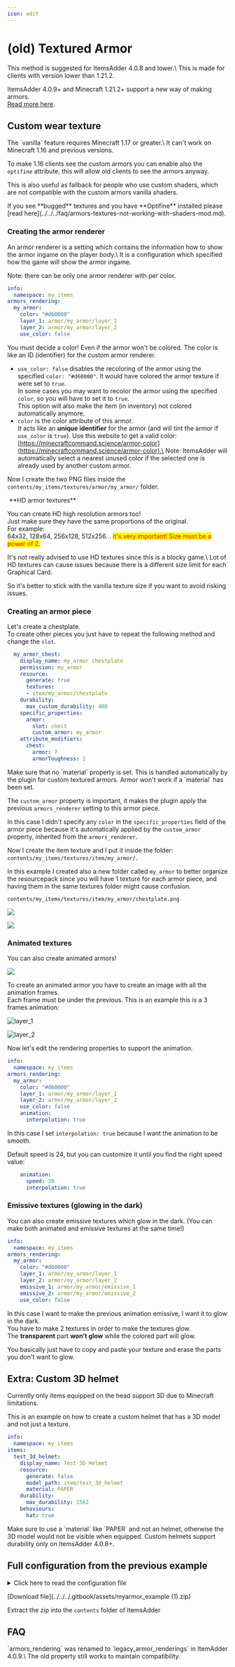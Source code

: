 ```yaml
---
icon: edit
---
```


# (old) Textured Armor


<Warning>
This method is suggested for ItemsAdder 4.0.8 and lower.\
This is made for clients with version lower than 1.21.2.

ItemsAdder 4.0.9+ and Minecraft 1.21.2+ support a new way of making armors.\
[Read more here](../armors.md).
</Warning>


## Custom wear texture


<Warning>
The `vanilla` feature requires Minecraft 1.17 or greater.\
It can't work on Minecraft 1.16 and previous versions.

To make 1.16 clients see the custom armors you can enable also the `optifine` attribute, this will allow old clients to see the armors anyway.

This is also useful as fallback for people who use custom shaders, which are not compatible with the custom armors vanilla shaders.
</Warning>



<Warning>
If you see **bugged** textures and you have **Optifine** installed please [read here](../../../faq/armors-textures-not-working-with-shaders-mod.md).
</Warning>


### Creating the armor renderer


<Note>
An armor renderer is a setting which contains the information how to show the armor ingame on the player body.\
It is a configuration which specified how the game will show the armor ingame.

Note: there can be only one armor renderer with per color.
</Note>


```yaml
info:
  namespace: my_items
armors_rendering:
  my_armor:
    color: "#d60000"
    layer_1: armor/my_armor/layer_1
    layer_2: armor/my_armor/layer_2
    use_color: false
```


<Warning>
You must decide a color! Even if the armor won't be colored. The color is like an ID (identifier) for the custom armor renderer.
</Warning>


* `use_color: false` disables the recoloring of the armor using the specified `color: "#d60000"`. It would have colored the armor texture if were set to `true`.\
  In some cases you may want to recolor the armor using the specified `color`, so you will have to set it to `true`.\
  This option will also make the item (in inventory) not colored automatically anymore.
* `color` is the color attribute of this armor.\
  It acts like an **unique identifier** for the armor (and will tint the armor if `use_color` is `true`). Use this website to get a valid color: [https://minecraftcommand.science/armor-color](https://minecraftcommand.science/armor-color).\
  Note: ItemsAdder will automatically select a nearest unused color if the selected one is already used by another custom armor.

Now I create the two PNG files inside the `contents/my_items/textures/armor/my_armor/` folder.

<img src="../../../.gitbook/assets/armor_textures_preview.png" alt="" />


<Note>
**HD armor textures**

You can create HD high resolution armors too!\
Just make sure they have the same proportions of the original.\
For example:\
64x32, 128x64, 256x128, 512x256... <mark style="color:red;">it's very important! Size must be a power of 2.</mark>
</Note>



<Warning>
It's not really advised to use HD textures since this is a blocky game.\
Lot of HD textures can cause issues because there is a different size limit for each Graphical Card.

So it's better to stick with the vanilla texture size if you want to avoid risking issues.
</Warning>


### Creating an armor piece

Let's create a chestplate.\
To create other pieces you just have to repeat the following method and change the `slot`.

```yaml
  my_armor_chest:
    display_name: my_armor chestplate
    permission: my_armor
    resource:
      generate: true
      textures:
      - item/my_armor/chestplate
    durability:
      max_custom_durability: 400
    specific_properties:
      armor:
        slot: chest
        custom_armor: my_armor
    attribute_modifiers:
      chest:
        armor: 7
        armorToughness: 1
```


<Warning>
Make sure that no `material` property is set. This is handled automatically by the plugin for custom textured armors. Armor won't work if a `material` has been set.
</Warning>


The `custom_armor` property is important, it makes the plugin apply the previous `armors_renderer` setting to this armor piece.

In this case I didn't specify any `color` in the `specific_properties` field of the armor piece because it's automatically applied by the `custom_armor` property, inherited from the `armors_renderer`.

Now I create the item texture and I put it inside the folder:\
`contents/my_items/textures/item/my_armor/`.

In this example I created also a new folder called `my_armor` to better organize the resourcepack since you will have 1 texture for each armor piece, and having them in the same textures folder might cause confusion.

`contents/my_items/textures/item/my_armor/chestplate.png`

![](../../../.gitbook/assets/chestplate_item_red.png)

![](<../../../.gitbook/assets/image (211).png>)

### Animated textures

You can also create animated armors!

![](<../../../.gitbook/assets/ezgif-7-3b3a255fe802 (1).gif>)

To create an animated armor you have to create an image with all the animation frames.\
Each frame must be under the previous. This is an example this is a 3 frames animation:

![layer\_1](../../../.gitbook/assets/layer_1.png)

![layer\_2](../../../.gitbook/assets/layer_2.png)

Now let's edit the rendering properties to support the animation.

```yaml
info:
  namespace: my_items
armors_rendering:
  my_armor:
    color: "#d60000"
    layer_1: armor/my_armor/layer_1
    layer_2: armor/my_armor/layer_2
    use_color: false
    animation:
      interpolation: true
```

In this case I set `interpolation: true` because I want the animation to be smooth.

Default speed is 24, but you can customize it until you find the right speed value:

```yaml
    animation:
      speed: 30
      interpolation: true
```

### Emissive textures (glowing in the dark)

You can also create emissive textures which glow in the dark. (You can make both animated and emissive textures at the same time!)

```yaml
info:
  namespace: my_items
armors_rendering:
  my_armor:
    color: "#d60000"
    layer_1: armor/my_armor/layer_1
    layer_2: armor/my_armor/layer_2
    emissive_1: armor/my_armor/emissive_1
    emissive_2: armor/my_armor/emissive_2
    use_color: false
```

In this case I want to make the previous animation emissive, I want it to glow in the dark.\
You have to make 2 textures in order to make the textures glow.\
The **transparent** part **won't glow** while the colored part will glow.

You basically just have to copy and paste your texture and erase the parts you don't want to glow.

## Extra: Custom 3D helmet


<Warning>
Currently only items equipped on the head support 3D due to Minecraft limitations.
</Warning>


This is an example on how to create a custom helmet that has a 3D model and not just a texture.

```yaml
info:
  namespace: my_items
items:
  test_3d_helmet:
    display_name: Test 3D Helmet
    resource:
      generate: false
      model_path: item/test_3d_helmet
      material: PAPER
    durability:
      max_durability: 1562
    behaviours:
      hat: true
```


<Warning>
Make sure to use a `material` like `PAPER` and not an helmet, otherwise the 3D model would not be visible when equipped.
</Warning>



<Warning>
Custom helmets support durability only on ItemsAdder 4.0.8+.
</Warning>


## Full configuration from the previous example

<details>

<summary>Click here to read the configuration file</summary>

```yaml
info:
  namespace: myitems
armors_rendering:
  myarmor:
    color: "#d60000"
    layer_1: armor/myarmor/layer_1
    layer_2: armor/myarmor/layer_2
items:
  myarmor_helmet:
    display_name: myarmor helmet
    permission: myarmor
    resource:
      generate: true
      textures:
      - item/myarmor/helmet
    durability:
      max_custom_durability: 275
    specific_properties:
      armor:
        slot: head
        custom_armor: myarmor
    attribute_modifiers:
      head:
        armor: 9
        armorToughness: 1
  myarmor_chestplate:
    display_name: myarmor chestplate
    permission: myarmor
    resource:
      generate: true
      textures:
      - item/myarmor/chestplate
    durability:
      max_custom_durability: 400
    specific_properties:
      armor:
        slot: chest
        custom_armor: myarmor
    attribute_modifiers:
      chest:
        armor: 7
        armorToughness: 1
  myarmor_leggings:
    display_name: myarmor leggings
    permission: myarmor
    resource:
      generate: true
      textures:
      - item/myarmor/leggings
    durability:
      max_custom_durability: 375
    specific_properties:
      armor:
        slot: legs
        custom_armor: myarmor
    attribute_modifiers:
      legs:
        armor: 5
        armorToughness: 1
  myarmor_boots:
    display_name: myarmor boots
    permission: myarmor
    resource:
      generate: true
      textures:
      - item/myarmor/boots
    durability:
      max_custom_durability: 325
    specific_properties:
      armor:
        slot: FEET
        custom_armor: myarmor
    attribute_modifiers:
      feet:
        armor: 3
        armorToughness: 1
```

</details>


[Download file](../../../.gitbook/assets/myarmor_example (1).zip)

Extract the zip into the `contents` folder of ItemsAdder

## FAQ


<Warning>
`armors_rendering` was renamed to `legacy_armor_renderings` in ItemAdder 4.0.9.\
The old property still works to maintain compatibility.
</Warning>
